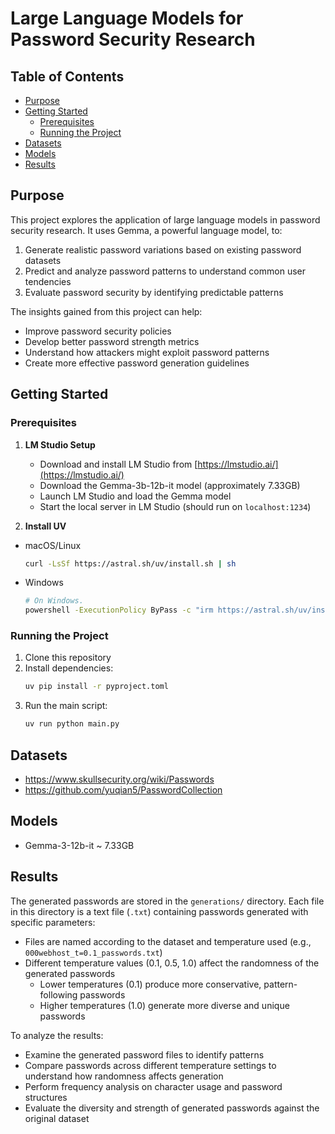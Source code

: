 # Large Language Models for Password Security Research

## Table of Contents
- [Purpose](#purpose)
- [Getting Started](#getting-started)
  - [Prerequisites](#prerequisites)
  - [Running the Project](#running-the-project)
- [Datasets](#datasets)
- [Models](#models)
- [Results](#results)

## Purpose

This project explores the application of large language models in password security research. It uses Gemma, a powerful language model, to:

1. Generate realistic password variations based on existing password datasets
2. Predict and analyze password patterns to understand common user tendencies
3. Evaluate password security by identifying predictable patterns

The insights gained from this project can help:
- Improve password security policies
- Develop better password strength metrics
- Understand how attackers might exploit password patterns
- Create more effective password generation guidelines

## Getting Started

### Prerequisites

1. **LM Studio Setup**
   - Download and install LM Studio from [https://lmstudio.ai/](https://lmstudio.ai/)
   - Download the Gemma-3b-12b-it model (approximately 7.33GB)
   - Launch LM Studio and load the Gemma model
   - Start the local server in LM Studio (should run on `localhost:1234`)

2. **Install UV**

- macOS/Linux
   ```bash
   curl -LsSf https://astral.sh/uv/install.sh | sh
   ```
- Windows
   ```bash
   # On Windows.
   powershell -ExecutionPolicy ByPass -c "irm https://astral.sh/uv/install.ps1 | iex"
   ```

### Running the Project
1. Clone this repository
2. Install dependencies:
   ```bash
   uv pip install -r pyproject.toml
   ```
3. Run the main script:
   ```bash
   uv run python main.py
   ```

## Datasets
- https://www.skullsecurity.org/wiki/Passwords
- https://github.com/yuqian5/PasswordCollection

## Models
- Gemma-3-12b-it ~ 7.33GB

## Results

The generated passwords are stored in the `generations/` directory. Each file in this directory is a text file (`.txt`) containing passwords generated with specific parameters:

- Files are named according to the dataset and temperature used (e.g., `000webhost_t=0.1_passwords.txt`)
- Different temperature values (0.1, 0.5, 1.0) affect the randomness of the generated passwords
  - Lower temperatures (0.1) produce more conservative, pattern-following passwords
  - Higher temperatures (1.0) generate more diverse and unique passwords
  
To analyze the results:
- Examine the generated password files to identify patterns
- Compare passwords across different temperature settings to understand how randomness affects generation
- Perform frequency analysis on character usage and password structures
- Evaluate the diversity and strength of generated passwords against the original dataset
